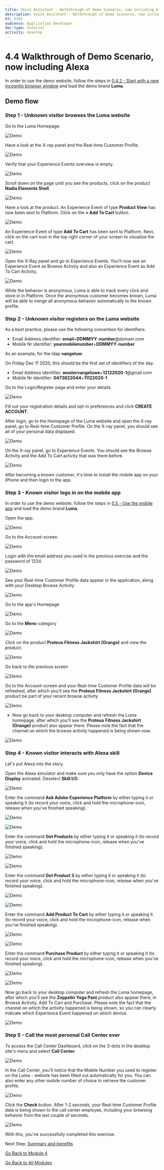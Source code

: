```yaml
---
title: Voice Assistant - Walkthrough of Demo Scenario, now including Alexa
description: Voice Assistant - Walkthrough of Demo Scenario, now including Alexa
kt: 5342
audience: Application Developer
doc-type: tutorial
activity: develop
---
```

# 4.4 Walkthrough of Demo Scenario, now including Alexa

In order to use the demo website, follow the steps in [0.4.2 - Start with a new incognito browser window](../module0/ex4.md) and load the demo brand **Luma**.

## Demo flow

### Step 1 - Unknown visitor browses the Luma website

Go to the Luma Homepage.
  
![Demo](./images/lb_home.png)
  
Have a look at the X-ray panel and the Real-time Customer Profile.
      
![Demo](./images/lb_home_xup.png)

Verify that your Experience Events overview is empty.

![Demo](./images/lb_home_xee.png)
  
Scroll down on the page until you see the products, click on the product **Nadia Elements Shell**.
  
![Demo](./images/lb_els_dtl.png)
  
Have a look at the product. An Experience Event of type **Product View** has now been sent to Platform. Click on the **+ Add To Cart** button.
  
![Demo](./images/lb_addtocart.png)
  
An Experience Event of type **Add To Cart** has been sent to Platform. Next, click on the cart icon in the top right corner of your screen to visualize the cart.
  
![Demo](./images/lb_cart.png)
  
Open the X-Ray panel and go to Experience Events. You'll now see an Experience Event as Browse Activity and also an Experience Event as Add To Cart Activity.
  
![Demo](./images/lb_cartee.png)
  
While the behavior is anonymous, Luma is able to track every click and store in in Platform. Once the anonymous customer becomes known, Luma will be able to merge all anonymous behavior automatically to the known profile.
  
### Step 2 - Unknown visitor registers on the Luma website

As a best practice, please use the following convention for identifiers:

- Email Address identifier: **email**+**DDMMYY**-**number**@domain.com
- Mobile Nr identifier: **yourmobilenumber**+**DDMMYY**-**number**

As an example, for the ldap **vangeluw**:

On Friday Dec 11 2020, this should be the first set of identifiers of the day.
  
- Email Address identifier: **woutervangeluwe**+**12122020**-**1**@gmail.com
- Mobile Nr identifier: **0473622044**+**11122020**-**1**

Go to the Login/Register page and enter your details.
  
![Demo](./images/lb_register_dtl.png)
 
Fill out your registration details and opt-in preferences and click **CREATE ACCOUNT**.
  
After login, go to the Homepage of the Luma website and open the X-ray panel, go to Real-time Customer Profile. On the X-ray panel, you should see all of your personal data displayed.
  
![Demo](./images/lb_x_loggedin.png)

On the X-ray panel, go to Experience Events. You should see the Browse Activity and the Add To Cart activity that was there before.

![Demo](./images/lb_x_loggedin_ee.png)

After becoming a known customer, it's time to install the mobile app on your iPhone and then login to the app. 

### Step 3 - Known visitor logs in on the mobile app

In order to use the demo website, follow the steps in [0.5 - Use the mobile app](../module0/ex5.md) and load the demo brand **Luma**.

Open the app.
  
![Demo](./images/app_hp.png)

Go to the Account-screen.
  
![Demo](./images/app_acc.png)

Login with the email address you used in the previous exercise and the password of 1234.
  
![Demo](./images/app_acc_login.png)

See your Real-time Customer Profile data appear in the application, along with your Desktop Browse Activity

![Demo](./images/app_up.png)

Go to the app's Homepage
  
![Demo](./images/app_hp.png)

Go to the **Mens**-category
  
![Demo](./images/app_men_cat.png)

Click on the product **Proteus Fitness Jackshirt (Orange)** and view the product.
  
![Demo](./images/app_proteus.png)

Go back to the previous screen
  
![Demo](./images/app_men_cat.png)

Go to the Account-screen and your Real-time Customer Profile data will be refreshed, after which you'll see the **Proteus Fitness Jackshirt (Orange)** product be part of your recent browse activity. 
  
![Demo](./images/app_after_proteus.png)

- Now go back to your desktop computer and refresh the Luma homepage, after which you'll see the **Proteus Fitness Jackshirt (Orange)** product also appear there. Please note the fact that the channel on which the browse activity happened is being shown now.
  
![Demo](./images/lb_x_aftermobile.png)

### Step 4 - Known visitor interacts with Alexa skill

Let's put Alexa into the story.

Open the Alexa simulator and make sure you only have the option **Device Display** activated. Deselect **Skill I/O**.
  
![Demo](./images/alexa_sim.png)

Enter the command **Ask Adobe Experience Platform** by either typing it or speaking it (to record your voice, click and hold the microphone-icon, release when you've finished speaking).
  
![Demo](./images/alexa_sim_mic.png)

![Demo](./images/alexa_ask.png)

Enter the command **Get Products** by either typing it or speaking it (to record your voice, click and hold the microphone-icon, release when you've finished speaking). 
  
![Demo](./images/alexa_sim_mic.png)

![Demo](./images/alexa_ask_getproducts.png)

Enter the command **Get Product 3** by either typing it or speaking it (to record your voice, click and hold the microphone-icon, release when you've finished speaking). 

![Demo](./images/alexa_sim_mic.png)

![Demo](./images/alexa_ask_getproduct3.png)

Enter the command **Add Product To Cart** by either typing it or speaking it (to record your voice, click and hold the microphone-icon, release when you've finished speaking). 
  
![Demo](./images/alexa_sim_mic.png)

![Demo](./images/alexa_ask_addtocart.png)

Enter the command **Purchase Product** by either typing it or speaking it (to record your voice, click and hold the microphone-icon, release when you've finished speaking). 
  
![Demo](./images/alexa_sim_mic.png)

![Demo](./images/alexa_ask_purchase.png)

Now go back to your desktop computer and refresh the Luma homepage, after which you'll see the **Zeppelin Yoga Pant** product also appear there, in Browse Activity, Add To Cart and Purchase. Please note the fact that the channel on which the activity happened is being shown, so you can clearly indicate which Experience Event happened on which device.
  
![Demo](./images/lb_x_afteralexa.png)
  
### Step 5 - Call the most personal Call Center ever

To access the Call Center Dashboard, click on the 3-dots in the desktop site's menu and select **Call Center**.

![Demo](./images/callcenter.png)
  
In the Call Center, you'll notice that the Mobile Number you used to register on the Luma - website has been filled out automatically for you. You can also enter any other mobile number of choice to retrieve the customer profile. 
  
![Demo](./images/callcenter_id.png)
  
Click the **Check** button. After 1-2 seconds, your Real-time Customer Profile data is being shown to the call center employee, including your browsing behavior from the last couple of seconds.
  
![Demo](./images/callcenter_response.png)
  
With this, you've successfully completed this exercise.

Next Step: [Summary and benefits](./summary.md)

[Go Back to Module 4](./data-ingestion-amazon-alexa.md)

[Go Back to All Modules](./../../overview.md)
